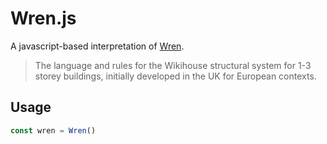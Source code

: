 # Wren.js

A javascript-based interpretation of [Wren](https://github.com/wikihouseproject/wren).

> The language and rules for the Wikihouse structural system for 1-3 storey buildings, initially developed in the UK for European contexts.

## Usage

```javascript
const wren = Wren()
```
